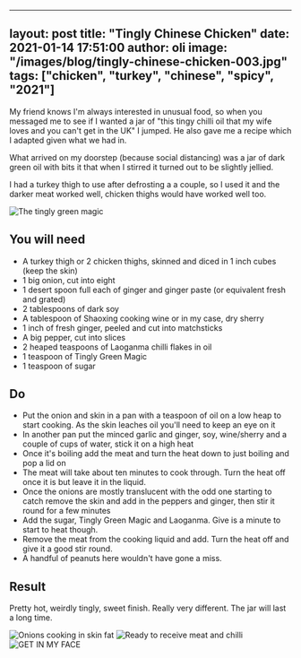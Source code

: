 
---
layout: post
title:  "Tingly Chinese Chicken"
date:   2021-01-14 17:51:00
author: oli
image: "/images/blog/tingly-chinese-chicken-003.jpg"
tags: ["chicken", "turkey", "chinese", "spicy", "2021"]
---

My friend knows I'm always interested in unusual food, so when you messaged me to see if I wanted a jar of "this tingy chilli oil that my wife loves and you can't get in the UK" I jumped.  He also gave me a recipe which I adapted given what we had in.

What arrived on my doorstep (because social distancing) was a jar of dark green oil with bits it that when I stirred it turned out to be slightly jellied.

I had a turkey thigh to use after defrosting a a couple, so I used it and the darker meat worked well, chicken thighs would have worked well too.

![The tingly green magic](/images/blog/tingly-chinese-chicken-tingly-green.jpg)

## You will need

* A turkey thigh or 2 chicken thighs, skinned and diced in 1 inch cubes (keep the skin)
* 1 big onion, cut into eight
* 1 desert spoon full each of ginger and ginger paste (or equivalent fresh and grated)
* 2 tablespoons of dark soy
* A tablespoon of Shaoxing cooking wine or in my case, dry sherry
* 1 inch of fresh ginger, peeled and cut into matchsticks
* A big pepper, cut into slices
* 2 heaped teaspoons of Laoganma chilli flakes in oil
* 1 teaspoon of Tingly Green Magic
* 1 teaspoon of sugar


## Do

* Put the onion and skin in a pan with a teaspoon of oil on a low heap to start cooking.  As the skin leaches oil you'll need to keep an eye on it
* In another pan put the minced garlic and ginger, soy, wine/sherry and a couple of cups of water, stick it on a high heat
* Once it's boiling add the meat and turn the heat down to just boiling and pop a lid on
* The meat will take about ten minutes to cook through.  Turn the heat off once it is but leave it in the liquid.
* Once the onions are mostly translucent with the odd one starting to catch remove the skin and add in the peppers and ginger, then stir it round for a few minutes
* Add the sugar, Tingly Green Magic and Laoganma. Give is a minute to start to heat though.
* Remove the meat from the cooking liquid and add.  Turn the heat off and give it a good stir round.
* A handful of peanuts here wouldn't have gone a miss.

## Result

Pretty hot, weirdly tingly, sweet finish.  Really very different.  The jar will last a long time.

![Onions cooking in skin fat](/images/blog/tingly-chinese-chicken-001.jpg)
![Ready to receive meat and chilli](/images/blog/tingly-chinese-chicken-002.jpg)
![GET IN MY FACE](/images/blog/tingly-chinese-chicken-003.jpg)

